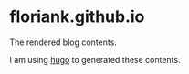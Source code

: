# floriank.github.io
The rendered blog contents.

I am using [hugo](https://gohugo.io) to generated these contents. 
